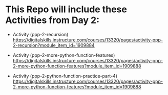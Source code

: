 # This Repo will include these Activities from Day 2:

* Activity (ppp-2-recursion)
https://digitalskills.instructure.com/courses/13320/pages/activity-ppp-2-recursion?module_item_id=1909884 

* Activity (ppp-2-more-python-function-features)
https://digitalskills.instructure.com/courses/13320/pages/activity-ppp-2-more-python-function-features?module_item_id=1909888 

* Activity (ppp-2-python-function-practice-part-4)
https://digitalskills.instructure.com/courses/13320/pages/activity-ppp-2-more-python-function-features?module_item_id=1909888